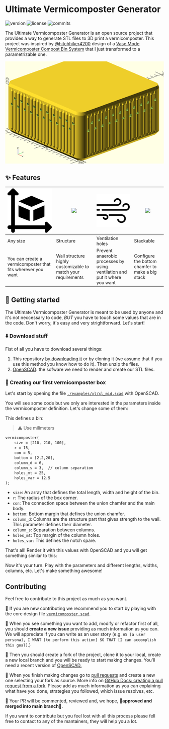 # Ultimate Vermicomposter Generator


![version](https://badgen.net/badge/version/v2.0.2?icon=github)
![license](https://badgen.net/github/license/RaulBejarano/Ultimate-Vermicomposter-Generator)
![commits](https://badgen.net/github/commits/RaulBejarano/Ultimate-Vermicomposter-Generator/main)



The Ultimate Vermicomposter Generator is an open source project that provides a way to generate STL files to 3D print a vermicomposter. This project was inspired by [@hitchhiker4200](https://www.printables.com/es/@hitchhiker4200) design of a [Vase Mode Vermicomposter Compost Bin System](https://www.printables.com/es/model/242869-vase-mode-vermicomposter-compost-bin-system) that I just transformed to a parametrizable one.

![vermicomposter](./img/preview.PNG)


## :sparkles: Features
| ![](./img/size.PNG)  | ![](./img/structure.PNG) | ![](./img/ventilation.PNG) | ![](./img/stackable.PNG)  |
|---|---|---|---|
|  Any size  |  Structure  | Ventilation holes | Stackable  |
|  You can create a vermicomposter that fits wherever you want  |  Wall structure highly customizable to match your requirements  | Prevent anaerobic processes by using ventilation and put it where you want | Configure the bottom chamfer to make a big stack |


## :muscle: Getting started

The Ultimate Vermicomposter Generator is meant to be used by anyone and it's not neccessary to code, *BUT* you have to touch some values that are in the code. Don't worry, it's easy and very strightforward. Let's start!

### :arrow_down: Download stuff
Fist of all you have to download several things:

1. This repository [by downloading it](https://github.com/RaulBejarano/Ultimate-Vermicomposter-Generator/archive/refs/heads/main.zip) or by cloning it (we assume that if you use this method you know how to do it). Then unzip the files.
2. [OpenSCAD](https://openscad.org/downloads.html): the sofware we need to render and create our STL files.


### :hammer: Creating our first vermicomposter box

Let's start by opening the file [`./examples/xl/xl_mid.scad`](./examples/xl/xl_mid.scad) with OpenSCAD.

You will see some code but we only are interested in the parameters inside the vermicomposter definition. Let's change some of them:
  
This defines a bin:
> :warning: Use milimeters
```
vermicomposter(
    size = [210, 210, 100],
    r = 15,
    con = 5,
    bottom = [2,2,20],
    column_d = 6,
    column_s = 3,  // column separation
    holes_mt = 25,
    holes_var = 12.5
);
```

- `size`: An array that defines the total length, width and height of the bin.
- `r`: The radius of the box corner.
- `con`: The connection space between the union chamfer and the main body.
- `bottom`: Bottom margin that defines the union chamfer.
- `column_d`: Columns are the structure part that gives strength to the wall. This parameter defines their diameter.
- `column_s`: Separation between columns.
- `holes_mt`: Top margin of the column holes.
- `holes_var`: This defines the notch spare.

That's all! Render it with this values with OpenSCAD and you will get something similar to this:

Now it's your turn. Play with the parameters and different lengths, widths, columns, etc. Let's make something awesome!


## Contributing

Feel free to contribute to this project as much as you want.

:children_crossing: If you are new contributing we recommend you to start by playing with the core design file [`vermicomposter.scad`](./vermicomposter.scad).

:memo: When you see something you want to add, modify or refactor first of all, you should **create a new issue** providing as much information as you can. We will appreciate if you can write as an user story (e.g. `AS [a user persona], I WANT [to perform this action] SO THAT [I can accomplish this goal]`.) 

:twisted_rightwards_arrows: Then you should create a fork of the project, clone it to your local, create a new local branch and you will be ready to start making changes. You'll need a recent version of [OpenSCAD.](https://openscad.org/)

:rocket: When you finish making changes go to [pull requests](https://github.com/RaulBejarano/Ultimate-Vermicomposter-Generator/pulls) and create a new one selecting your fork as source. More info on [GitHub Docs: creating a pull request from a fork](https://docs.github.com/es/pull-requests/collaborating-with-pull-requests/proposing-changes-to-your-work-with-pull-requests/creating-a-pull-request-from-a-fork). Please add as much information as you can explaining what have you done, strategies you followed, which issue resolves, etc.

:speech_balloon: Your PR will be commented, reviewed and, we hope, :tada:**approved and merged into main branch**:tada:.

If you want to contribute but you feel lost with all this process please fell free to contact to any of the mantainers, they will help you a lot.
